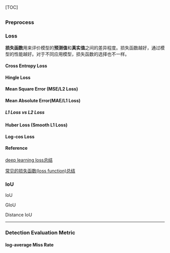 [TOC]

## 

### Preprocess







### Loss

**损失函数**用来评价模型的**预测值**和**真实值**之间的差异程度。损失函数越好，通过模型的性能越好。对于不同应用模型，损失函数的选择也不一样。

#### Cross Entropy Loss

#### Hingle Loss

#### Mean Square Error (MSE/L2 Loss)

#### Mean Absolute Error(MAE/L1 Loss)

##### L1 Loss vs L2 Loss

#### Huber Loss (Smooth L1 Loss)

#### Log-cos Loss



#### Reference

[deep learning loss总结](https://www.shangmayuan.com/a/55a06b6116ec41aaa8854414.html)

[常见的损失函数(loss function)总结](https://zhuanlan.zhihu.com/p/58883095)



### IoU

IoU

GIoU

Distance IoU



---

### Detection Evaluation Metric

#### log-average Miss Rate



